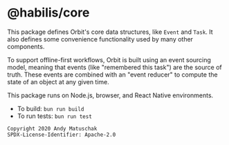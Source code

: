 # @habilis/core

This package defines Orbit's core data structures, like `Event` and `Task`. It
also defines some convenience functionality used by many other components.

To support offline-first workflows, Orbit is built using an event sourcing
model, meaning that events (like "remembered this task") are the source of
truth. These events are combined with an "event reducer" to compute the state of
an object at any given time.

This package runs on Node.js, browser, and React Native environments.

- To build: `bun run build`
- To run tests: `bun run test`

```
Copyright 2020 Andy Matuschak
SPDX-License-Identifier: Apache-2.0
```
